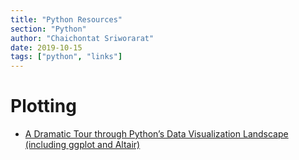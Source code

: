 ```yaml
---
title: "Python Resources"
section: "Python"
author: "Chaichontat Sriworarat"
date: 2019-10-15
tags: ["python", "links"]
---
```


# Plotting
* [A Dramatic Tour through Python’s Data Visualization Landscape (including ggplot and Altair)](https://dsaber.com/2016/10/02/a-dramatic-tour-through-pythons-data-visualization-landscape-including-ggplot-and-altair/)
